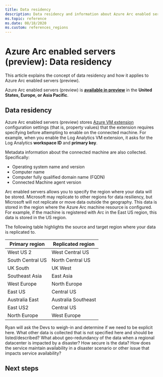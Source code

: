```yaml
---
title: Data residency
description: Data residency and information about Azure Arc enabled servers (preview).
ms.topic: reference
ms.date: 08/18/2020
ms.custom: references_regions
---
```


# Azure Arc enabled servers (preview): Data residency

This article explains the concept of data residency and how it applies to Azure Arc enabled servers (preview).

Azure Arc enabled servers (preview) is **[available in preview](https://azure.microsoft.com/global-infrastructure/services/?products=azure-arc)** in the **United States, Europe, or Asia Pacific**.

## Data residency

Azure Arc enabled servers (preview) stores [Azure VM extension](manage-vm-extensions.md) configuration settings (that is, property values) that the extension requires specifying before attempting to enable on the connected machine. For example, when you enable the Log Analytics VM extension, it asks for the Log Analytics **workspace ID** and **primary key**.

Metadata information about the connected machine are also collected. Specifically:

* Operating system name and version
* Computer name
* Computer fully qualified domain name (FQDN)
* Connected Machine agent version

Arc enabled servers allows you to specify the region where your data will be stored. Microsoft may replicate to other regions for data resiliency, but Microsoft will not replicate or move data outside the geography. This data is stored in the region where the Azure Arc machine resource is configured. For example, if the machine is registered with Arc in the East US region, this data is stored in the US region.

The following table highlights the source and target region where your data is replicated to.

|Primary region | Replicated region |
|---------------|-------------------|
|West US 2 |West Central US |
|South Central US |North Central US |
|UK South |UK West |
|Southeast Asia |East Asia |
|West Europe |North Europe |
|East US |Central US |
|Australia East | Australia Southeast |
|East US2 |Central US |
|North Europe |West Europe |

Ryan will ask the Devs to weigh-in and determine if we need to be explicit here. What other data is collected that is not specified here and should be listed/described? What about geo-redundancy of the data when a regional datacenter is impacted by a disaster? How secure is the data? How does the service maintain availability in a disaster scenario or other issue that impacts service availability?

## Next steps